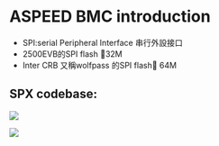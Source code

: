 # ASPEED BMC introduction
* SPI:serial Peripheral Interface 串行外設接口
* 2500EVB的SPI flash 32M
* Inter CRB 又稱wolfpass 的SPI flash 64M

## SPX codebase:

![](/uploads/upload_4f92df3051ada7eba7a06e342f4047cd.png)

![](/uploads/upload_37b6b0be5e220dbd740bcff8ce353663.png)


